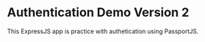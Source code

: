 # Authentication Demo Version 2

This ExpressJS app is practice with authetication using PassportJS.
